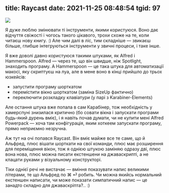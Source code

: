 title: Raycast
date: 2021-11-25 08:48:54
tgid: 97
----


![](https://xapicms.com/images/r/2021/11/DraggedImage.png)
 
Я дуже люблю змінювати ті інструменти, якими користуюся. Воно дає відчуття свіжості і чогось такого цікавого, трохи схоже на те, коли читаєш нову книгу. :) Але чим далі в ліс, тим  складніше — звикаєш більше, глибше інтегруються інструменти у звичні процеси, і таке інше.

Я вже доволі давно користуюся такими штуками, як Alfred і Hammerspoon. Alfred — через те, що він швидше, ніж Spotlight, знаходить програму. А Hammerspoon — це така штука для автоматизації макосі, яку скриптуєш на луа, але в мене воно в кінці прийшло до трьох юзкейсів:

  * запустити програму шорткатом
  * перемістити вікно шорткатом (заміна SizeUp фактично)
  * переключити розкладку клавіатури (у парі з Karabiner-Elements)

Але остання штука вже попала в сам Карабінер, тож необхідність у хамерспуні знизилася критично (бо совати вікна і запускати програми будь-який дурень вміє), і я навіть почав думати, чи не купити мені Alfred Powerpack — хоча там конфігурація, яким хоткеем запускати програму, прямо неприємно незручна. 

Аж тут на очі попався Raycast. Він вміє майже все те саме, що й Альфред, плюс вішати шорткати на свої команди, плюс має розширення для переміщення вікон, тож я однією штукою заміняю одразу дві, плюс вона нова, плюс можна писати екстеншени на джаваскрипті, а не клацати руками у візуальному конструкторі.

Тіки однієї речі не вистачає — вміння показувати напис великими літерами, те що Альфред по ⌘ ⏎ робить. Чи можна якийсь нормальний екстеншен написати, чи може показати симпатичний напис — це занадто складно для джаваскріпта?.. :)

